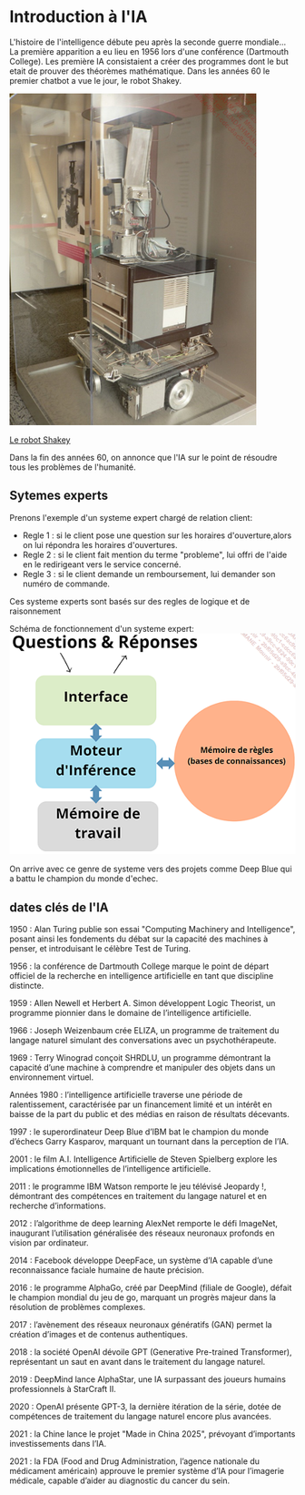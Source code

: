 # Introduction à l'IA

L'histoire de l'intelligence débute peu après la seconde guerre mondiale...
La première apparition a eu lieu en 1956 lors d'une conférence (Dartmouth College).
Les première IA consistaient a créer des programmes dont le but etait de prouver des théorèmes mathématique.
Dans les années 60 le premier chatbot a vue le jour, le robot Shakey.

![alt text](img/image.png)

<u>Le robot Shakey</u>

Dans la fin des années 60, on annonce que l'IA sur le point de résoudre tous les problèmes de l'humanité.

## Sytemes experts

Prenons l'exemple d'un systeme expert chargé de relation client:

- Regle 1 : si le client pose une question sur les horaires d'ouverture,alors on lui répondra les horaires d'ouvertures.
- Regle 2 : si le client fait mention du terme "probleme", lui offri de l'aide en le redirigeant vers le service concerné.
- Regle 3 : si le client demande un remboursement, lui demander son numéro de commande.

Ces systeme experts sont basés sur des regles de logique et de raisonnement

Schéma de fonctionnement d'un systeme expert:
![alt text](img/image-1.png)

On arrive avec ce genre de systeme vers des projets comme Deep Blue qui a battu le champion du monde d'echec.

## dates clés de l'IA

1950 : Alan Turing publie son essai "Computing Machinery and Intelligence", posant ainsi les fondements du débat sur la capacité des machines à penser, et introduisant le célèbre Test de Turing.

1956 : la conférence de Dartmouth College marque le point de départ officiel de la recherche en intelligence artificielle en tant que discipline distincte.

1959 : Allen Newell et Herbert A. Simon développent Logic Theorist, un programme pionnier dans le domaine de l’intelligence artificielle.

1966 : Joseph Weizenbaum crée ELIZA, un programme de traitement du langage naturel simulant des conversations avec un psychothérapeute.

1969 : Terry Winograd conçoit SHRDLU, un programme démontrant la capacité d’une machine à comprendre et manipuler des objets dans un environnement virtuel.

Années 1980 : l’intelligence artificielle traverse une période de ralentissement, caractérisée par un financement limité et un intérêt en baisse de la part du public et des médias en raison de résultats décevants.

1997 : le superordinateur Deep Blue d’IBM bat le champion du monde d’échecs Garry Kasparov, marquant un tournant dans la perception de l’IA.

2001 : le film A.I. Intelligence Artificielle de Steven Spielberg explore les implications émotionnelles de l’intelligence artificielle.

2011 : le programme IBM Watson remporte le jeu télévisé Jeopardy !, démontrant des compétences en traitement du langage naturel et en recherche d’informations.

2012 : l’algorithme de deep learning AlexNet remporte le défi ImageNet, inaugurant l’utilisation généralisée des réseaux neuronaux profonds en vision par ordinateur.

2014 : Facebook développe DeepFace, un système d’IA capable d’une reconnaissance faciale humaine de haute précision.

2016 : le programme AlphaGo, créé par DeepMind (filiale de Google), défait le champion mondial du jeu de go, marquant un progrès majeur dans la résolution de problèmes complexes.

2017 : l’avènement des réseaux neuronaux génératifs (GAN) permet la création d’images et de contenus authentiques.

2018 : la société OpenAI dévoile GPT (Generative Pre-trained Transformer), représentant un saut en avant dans le traitement du langage naturel.

2019 : DeepMind lance AlphaStar, une IA surpassant des joueurs humains professionnels à StarCraft II.

2020 : OpenAI présente GPT-3, la dernière itération de la série, dotée de compétences de traitement du langage naturel encore plus avancées.

2021 : la Chine lance le projet "Made in China 2025", prévoyant d’importants investissements dans l’IA.

2021 : la FDA (Food and Drug Administration, l’agence nationale du médicament américain) approuve le premier système d’IA pour l’imagerie médicale, capable d’aider au diagnostic du cancer du sein.
